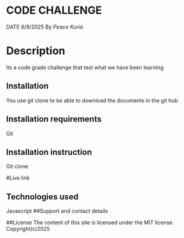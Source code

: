 # CODE CHALLENGE
DATE 9/9/2025
By *Peace Kuria*
# Description
Its a code grade challenge that test what we have been learning
## Installation
You use git clone to be able to download the documents in the git hub
## Installation requirements 
Git
## Installation instruction
Git clone

#Live link

## Technologies used
Javascript
##Support and contact details

##License
The content of this site is licensed under the MIT license
Copyright(c)2025

